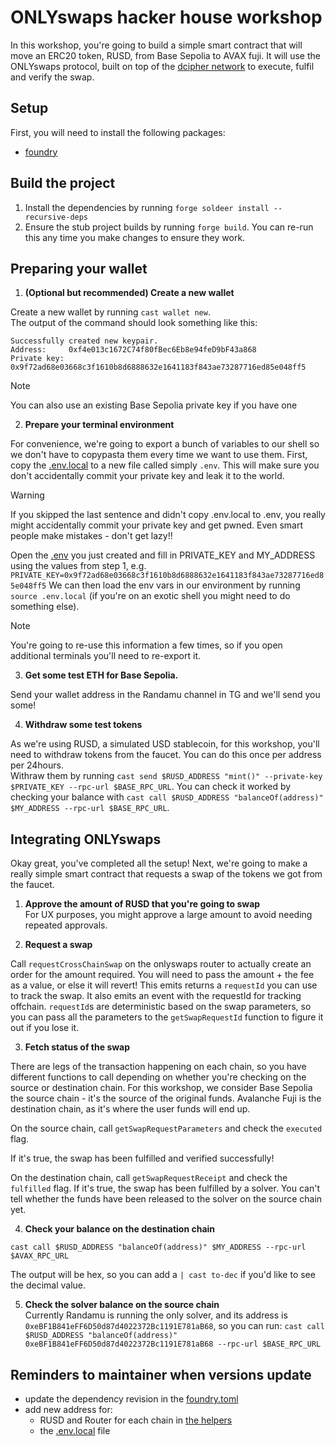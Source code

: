 # ONLYswaps hacker house workshop

In this workshop, you're going to build a simple smart contract that will move an ERC20 token, RUSD, from Base Sepolia to AVAX fuji.
It will use the ONLYswaps protocol, built on top of the [dcipher network](https://x.com/dciphernetwork) to execute, fulfil and verify the swap.

## Setup
First, you will need to install the following packages:
- [foundry](https://getfoundry.sh/)

## Build the project
1. Install the dependencies by running `forge soldeer install --recursive-deps`
2. Ensure the stub project builds by running `forge build`. You can re-run this any time you make changes to ensure they work.

## Preparing your wallet
1. **(Optional but recommended) Create a new wallet**  

Create a new wallet by running `cast wallet new`.  
The output of the command should look something like this:
```
Successfully created new keypair.
Address:     0xf4e013c1672C74f80fBec6Eb8e94feD9bF43a868
Private key: 0x9f72ad68e03668c3f1610b8d6888632e1641183f843ae73287716ed85e048ff5
```
> [!NOTE]
> You can also use an existing Base Sepolia private key if you have one

2. **Prepare your terminal environment**  

For convenience, we're going to export a bunch of variables to our shell so we don't have to copypasta them every time we want to use them.
First, copy the [.env.local](./.env.local) to a new file called simply `.env`. This will make sure you don't accidentally commit your private key and leak it to the world.
 
> [!WARNING]
> If you skipped the last sentence and didn't copy .env.local to .env, you really might accidentally commit your private key and get pwned.
> Even smart people make mistakes - don't get lazy!!
 

Open the [.env](./.env) you just created and fill in PRIVATE_KEY and MY_ADDRESS using the values from step 1, e.g.
`PRIVATE_KEY=0x9f72ad68e03668c3f1610b8d6888632e1641183f843ae73287716ed85e048ff5`
We can then load the env vars in our environment by running `source .env.local` (if you're on an exotic shell you might need to do something else).

> [!NOTE]  
> You're going to re-use this information a few times, so if you open additional terminals you'll need to re-export it.

3. **Get some test ETH for Base Sepolia.**  

Send your wallet address in the Randamu channel in TG and we'll send you some!
 
4. **Withdraw some test tokens**  

As we're using RUSD, a simulated USD stablecoin, for this workshop, you'll need to withdraw tokens from the faucet. You can do this once per address per 24hours.  
Withraw them by running `cast send $RUSD_ADDRESS "mint()" --private-key $PRIVATE_KEY --rpc-url $BASE_RPC_URL`.
You can check it worked by checking your balance with `cast call $RUSD_ADDRESS "balanceOf(address)" $MY_ADDRESS --rpc-url $BASE_RPC_URL`.

## Integrating ONLYswaps
Okay great, you've completed all the setup! Next, we're going to make a really simple smart contract that requests a swap of the tokens we got from the faucet.

1. **Approve the amount of RUSD that you're going to swap**  
For UX purposes, you might approve a large amount to avoid needing repeated approvals.
 
2. **Request a swap**  

Call `requestCrossChainSwap` on the onlyswaps router to actually create an order for the amount required. 
You will need to pass the amount + the fee as a value, or else it will revert!
This emits returns a `requestId` you can use to track the swap. 
It also emits an event with the requestId for tracking offchain. 
`requestId`s are deterministic based on the swap parameters, so you can pass all the parameters to the `getSwapRequestId` function to figure it out if you lose it.

3. **Fetch status of the swap**  

There are legs of the transaction happening on each chain, so you have different functions to call depending on whether you're checking on the source or destination chain.
For this workshop, we consider Base Sepolia the source chain - it's the source of the original funds.
Avalanche Fuji is the destination chain, as it's where the user funds will end up.

On the source chain, call `getSwapRequestParameters` and check the `executed` flag.  

If it's true, the swap has been fulfilled and verified successfully!  

On the destination chain, call `getSwapRequestReceipt` and check the `fulfilled` flag. 
If it's true, the swap has been fulfilled by a solver. You can't tell whether the funds have been released to the solver on the source chain yet.

4. **Check your balance on the destination chain**  

`cast call $RUSD_ADDRESS "balanceOf(address)" $MY_ADDRESS --rpc-url $AVAX_RPC_URL`

The output will be hex, so you can add a `| cast to-dec` if you'd like to see the decimal value.

5. **Check the solver balance on the source chain**  
Currently Randamu is running the only solver, and its address is `0xeBF1B841eFF6D50d87d4022372Bc1191E781aB68`, so you can run:
`cast call $RUSD_ADDRESS "balanceOf(address)" 0xeBF1B841eFF6D50d87d4022372Bc1191E781aB68 --rpc-url $BASE_RPC_URL`

## Reminders to maintainer when versions update
- update the dependency revision in the [foundry.toml](./foundry.toml)
- add new address for:
  - RUSD and Router for each chain in [the helpers](./src/Helpers.sol)
  - the [.env.local](./.env.local) file